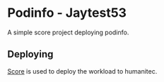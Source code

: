 # Podinfo - Jaytest53

A simple score project deploying podinfo.

## Deploying

[Score](https://score.dev/) is used to deploy the workload to humanitec.
